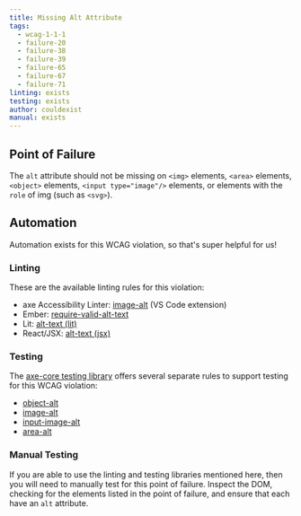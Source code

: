 ```yaml
---
title: Missing Alt Attribute
tags: 
  - wcag-1-1-1
  - failure-20
  - failure-38
  - failure-39
  - failure-65
  - failure-67
  - failure-71
linting: exists
testing: exists
author: couldexist
manual: exists
---
```


## Point of Failure

The `alt` attribute should not be missing on `<img>` elements, `<area>` elements, `<object>` elements, `<input type="image"/>` elements, or elements with the `role` of img (such as `<svg>`).

## Automation

Automation exists for this WCAG violation, so that's super helpful for us!

### Linting

These are the available linting rules for this violation:

* axe Accessibility Linter: [image-alt](https://marketplace.visualstudio.com/items?itemName=deque-systems.vscode-axe-linter#:~:text=html%2Dhas%2Dlang-,image%2Dalt,-input%2Dbutton%2Dname) (VS Code extension)
* Ember:  [require-valid-alt-text](https://github.com/ember-template-lint/ember-template-lint/blob/master/docs/rule/require-valid-alt-text.md)
* Lit: [alt-text (lit)](https://github.com/open-wc/open-wc/blob/master/docs/docs/linting/eslint-plugin-lit-a11y/rules/alt-text.md)
* React/JSX: [alt-text (jsx)](https://github.com/jsx-eslint/eslint-plugin-jsx-a11y/blob/main/docs/rules/alt-text.md)

### Testing

The [axe-core testing library](https://github.com/dequelabs/axe-core) offers several separate rules to support testing for this WCAG violation:

* [object-alt](https://dequeuniversity.com/rules/axe/3.2/object-alt)
* [image-alt](https://dequeuniversity.com/rules/axe/3.2/image-alt)
* [input-image-alt](https://dequeuniversity.com/rules/axe/3.2/input-image-alt)
* [area-alt](https://dequeuniversity.com/rules/axe/3.2/area-alt)

### Manual Testing

If you are able to use the linting and testing libraries mentioned here, then you will need to manually test for this point of failure. Inspect the DOM, checking for the elements listed in the point of failure, and ensure that each have an `alt` attribute.
